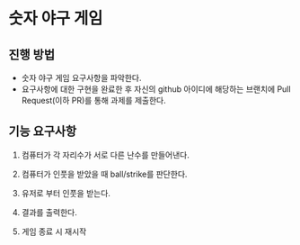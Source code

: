 # 숫자 야구 게임
## 진행 방법
* 숫자 야구 게임 요구사항을 파악한다.
* 요구사항에 대한 구현을 완료한 후 자신의 github 아이디에 해당하는 브랜치에 Pull Request(이하 PR)를 통해 과제를 제출한다.

## 기능 요구사항
1. 컴퓨터가 각 자리수가 서로 다른 난수를 만들어낸다.
  
2. 컴퓨터가 인풋을 받았을 때 ball/strike를 판단한다.

3. 유저로 부터 인풋을 받는다.

4. 결과를 출력한다.

5. 게임 종료 시 재시작

